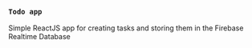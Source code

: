 ### `Todo app`

Simple ReactJS app for creating tasks and storing them in the Firebase Realtime Database 
